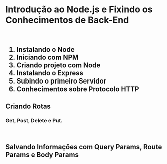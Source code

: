 <h1>Introdução ao Node.js e Fixindo os Conhecimentos de Back-End</h1>
<br>
<h2>
  <ol>
    <li>Instalando o Node</li>
    <li>Iniciando com NPM</li>
    <li>Criando projeto com Node</li>
    <li>Instalando o Express</li>
    <li>Subindo o primeiro Servidor</li>
    <li>Conhecimentos sobre Protocolo HTTP</li>
  </ol>
</h2>
<h2>Criando Rotas</h2>
<h3>Get, Post, Delete e Put.</h3>
<br>
<h2>Salvando Informações com Query Params, Route Params e Body Params</h2>

